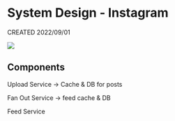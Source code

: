 # System Design - Instagram

CREATED 2022/09/01

![](https://forum.acecodeinterview.com/uploads/default/optimized/1X/a390965726c81fef3f666d62645132021058b8e6_2_1035x646.jpeg)

## Components

Upload Service -> Cache & DB for posts

Fan Out Service -> feed cache & DB

Feed Service
